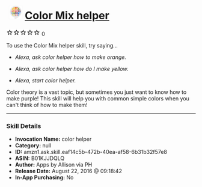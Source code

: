 # &nbsp;<img src="skill_icon" alt="Color Mix helper icon" width="36"> [Color Mix helper](http://alexa.amazon.com/#skills/amzn1.ask.skill.eaf14c5b-472b-40ea-af58-6b31b32f57e8)
![0 stars](../../images/ic_star_border_black_18dp_1x.png)![0 stars](../../images/ic_star_border_black_18dp_1x.png)![0 stars](../../images/ic_star_border_black_18dp_1x.png)![0 stars](../../images/ic_star_border_black_18dp_1x.png)![0 stars](../../images/ic_star_border_black_18dp_1x.png) 0

To use the Color Mix helper skill, try saying...

* *Alexa, ask color helper how to make orange.*

* *Alexa, ask color helper how do I make yellow.*

* *Alexa, start color helper.*

Color theory is a vast topic, but sometimes you just want to know how to make purple!  This skill will help you with common simple colors when you can't think of how to make them!

***

### Skill Details

* **Invocation Name:** color helper
* **Category:** null
* **ID:** amzn1.ask.skill.eaf14c5b-472b-40ea-af58-6b31b32f57e8
* **ASIN:** B01KJJDQLQ
* **Author:** Apps by Allison via PH
* **Release Date:** August 22, 2016 @ 09:18:42
* **In-App Purchasing:** No
